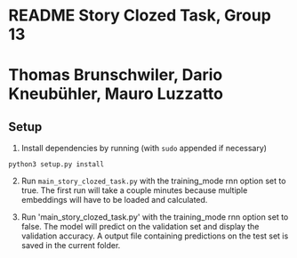 
# README Story Clozed Task, Group 13
# Thomas Brunschwiler, Dario Kneubühler, Mauro Luzzatto

## Setup


1. Install dependencies by running (with `sudo` appended if necessary)
```
python3 setup.py install
```
2. Run `main_story_clozed_task.py` with the training_mode rnn option set to true. The first run will take a couple minutes because multiple embeddings will have to be loaded and calculated.

3. Run 'main_story_clozed_task.py' with the training_mode rnn option set to false. The model will predict on the validation set and display the validation accuracy. A output file containing predictions on the test set is saved in the current folder.


